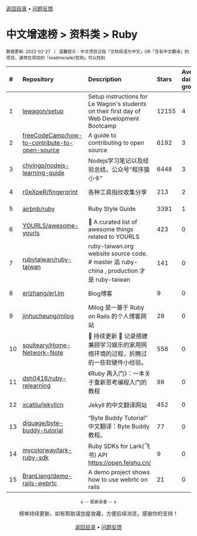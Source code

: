 <a href="https://github.com/GrowingGit/GitHub-Chinese-Top-Charts#github中文排行榜">返回目录</a> • <a href="/content/docs/feedback.md">问题反馈</a>

# 中文增速榜 > 资料类 > Ruby
<sub>数据更新: 2022-02-27&nbsp;&nbsp;&nbsp;/&nbsp;&nbsp;&nbsp;温馨提示：中文项目泛指「文档母语为中文」OR「含有中文翻译」的项目，通常在项目的「readme/wiki/官网」可以找到</sub>

|#|Repository|Description|Stars|Average daily growth|Updated|
|:-|:-|:-|:-|:-|:-|
|1|[lewagon/setup](https://github.com/lewagon/setup)|Setup instructions for Le Wagon's students on their first day of Web Development Bootcamp|12155|4|2022-02-11|
|2|[freeCodeCamp/how-to-contribute-to-open-source](https://github.com/freeCodeCamp/how-to-contribute-to-open-source)|A guide to contributing to open source|6192|3|2022-02-24|
|3|[chyingp/nodejs-learning-guide](https://github.com/chyingp/nodejs-learning-guide)|Nodejs学习笔记以及经验总结，公众号"程序猿小卡"|6448|3|2022-02-12|
|4|[r0eXpeR/fingerprint](https://github.com/r0eXpeR/fingerprint)|各种工具指纹收集分享|213|2|2021-11-03|
|5|[airbnb/ruby](https://github.com/airbnb/ruby)|Ruby Style Guide|3391|1|2021-12-28|
|6|[YOURLS/awesome-yourls](https://github.com/YOURLS/awesome-yourls)|🎉 A curated list of awesome things related to YOURLS|423|0|2022-02-20|
|7|[rubytaiwan/ruby-taiwan](https://github.com/rubytaiwan/ruby-taiwan)|ruby-taiwan.org website source code. # master 追 ruby-china , production 才是 ruby-taiwan|141|0|2022-02-26|
|8|[erlzhang/erl.im](https://github.com/erlzhang/erl.im)|Blog博客|9|0|2021-09-27|
|9|[jinhucheung/milog](https://github.com/jinhucheung/milog)|Milog 是一基于 Ruby on Rails 的个人博客网站|28|0|2022-02-26|
|10|[soulteary/Home-Network-Note](https://github.com/soulteary/Home-Network-Note)|🚧 持续更新 🚧 记录搭建兼顾学习娱乐的家用网络环境的过程，折腾过的一些软硬件小经验。|556|0|2022-02-25|
|11|[dsh0416/ruby-relearning](https://github.com/dsh0416/ruby-relearning)|《Ruby 再入门》：一本关于重新思考编程入门的教程|98|0|2022-02-26|
|12|[xcatliu/jekyllcn](https://github.com/xcatliu/jekyllcn)|Jekyll 的中文翻译网站|452|0|2022-01-27|
|13|[diguage/byte-buddy-tutorial](https://github.com/diguage/byte-buddy-tutorial)|“Byte Buddy Tutorial” 中文翻译：Byte Buddy 教程。|77|0|2022-02-26|
|14|[mycolorway/lark-ruby-sdk](https://github.com/mycolorway/lark-ruby-sdk)|Ruby SDKs for Lark(飞书) API https://open.feishu.cn/|9|0|2021-10-24|
|15|[BranLiang/demo-rails-webrtc](https://github.com/BranLiang/demo-rails-webrtc)|A demo project shows how to use webrtc on rails|21|0|2022-02-26|

<div align="center">
    <p><sub>↓ -- 感谢读者 -- ↓</sub></p>
    榜单持续更新，如有帮助请加星收藏，方便后续浏览，感谢你的支持！
</div>

<br/>

<div align="center"><a href="https://github.com/GrowingGit/GitHub-Chinese-Top-Charts#github中文排行榜">返回目录</a> • <a href="/content/docs/feedback.md">问题反馈</a></div>
